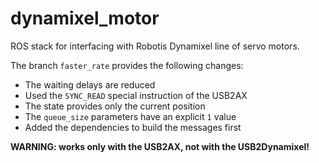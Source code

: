 # dynamixel_motor

ROS stack for interfacing with Robotis Dynamixel line of servo motors.

The branch `faster_rate` provides the following changes:

- The waiting delays are reduced
- Used the `SYNC_READ` special instruction of the USB2AX
- The state provides only the current position
- The `queue_size` parameters have an explicit `1` value
- Added the dependencies to build the messages first

**WARNING: works only with the USB2AX, not with the USB2Dynamixel!**
